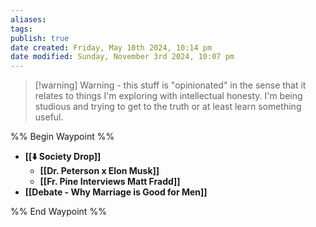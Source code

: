 ```yaml
---
aliases: 
tags: 
publish: true
date created: Friday, May 10th 2024, 10:14 pm
date modified: Sunday, November 3rd 2024, 10:07 pm
---
```


> [!warning] Warning - this stuff is "opinionated" in the sense that it relates to things I'm exploring with intellectual honesty. I'm being studious and trying to get to the truth or at least learn something useful.


%% Begin Waypoint %%
- **[[⬇️ Society Drop]]**
	- **[[Dr. Peterson x Elon Musk]]**
	- **[[Fr. Pine Interviews Matt Fradd]]**
- **[[Debate - Why Marriage is Good for Men]]**

%% End Waypoint %%